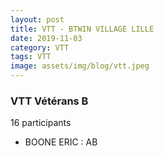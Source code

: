 ```yaml
---
layout: post
title: VTT - BTWIN VILLAGE LILLE
date: 2019-11-03
category: VTT
tags: VTT
image: assets/img/blog/vtt.jpeg
---
```


### VTT Vétérans B
16 participants
- BOONE ERIC : AB
